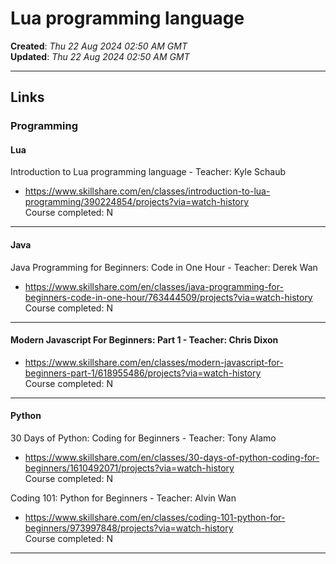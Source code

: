 # Lua programming language  

**Created**: *Thu 22 Aug 2024 02:50 AM GMT*  
**Updated**: *Thu 22 Aug 2024 02:50 AM GMT*  

-----

## Links  

### Programming  

#### Lua  

Introduction to Lua programming language - Teacher: Kyle Schaub   
- https://www.skillshare.com/en/classes/introduction-to-lua-programming/390224854/projects?via=watch-history      
Course completed: N  

-----

#### Java

Java Programming for Beginners: Code in One Hour - Teacher: Derek Wan  
- https://www.skillshare.com/en/classes/java-programming-for-beginners-code-in-one-hour/763444509/projects?via=watch-history  
Course completed: N  

-----

#### Modern Javascript For Beginners: Part 1 - Teacher: Chris Dixon  
- https://www.skillshare.com/en/classes/modern-javascript-for-beginners-part-1/618955486/projects?via=watch-history  
Course completed: N

-----

#### Python  

30 Days of Python: Coding for Beginners - Teacher: Tony Alamo  
- https://www.skillshare.com/en/classes/30-days-of-python-coding-for-beginners/1610492071/projects?via=watch-history  
Course completed: N  

Coding 101: Python for Beginners - Teacher: Alvin Wan  
- https://www.skillshare.com/en/classes/coding-101-python-for-beginners/973997848/projects?via=watch-history  
Course completed: N  

-----  
